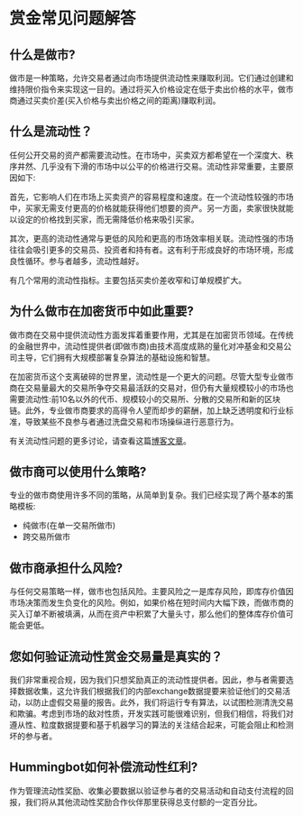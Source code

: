
# 赏金常见问题解答

## 什么是做市?

做市是一种策略，允许交易者通过向市场提供流动性来赚取利润。它们通过创建和维持限价指令来实现这一目的。通过将买入价格设定在低于卖出价格的水平，做市商通过买卖价差(买入价格与卖出价格之间的距离)赚取利润。

## 什么是流动性？

任何公开交易的资产都需要流动性。在市场中，买卖双方都希望在一个深度大、秩序井然、几乎没有下滑的市场中以公平的价格进行交易。流动性非常重要，主要原因如下:

首先，它影响人们在市场上买卖资产的容易程度和速度。在一个流动性较强的市场中，买家无需支付更高的价格就能获得他们想要的资产。另一方面，卖家很快就能以设定的价格找到买家，而无需降低价格来吸引买家。

其次，更高的流动性通常与更低的风险和更高的市场效率相关联。流动性强的市场往往会吸引更多的交易员、投资者和持有者。这有利于形成良好的市场环境，形成良性循环。参与者越多，流动性越好。

有几个常用的流动性指标。主要包括买卖价差收窄和订单规模扩大。

## 为什么做市在加密货币中如此重要?

做市商在交易中提供流动性方面发挥着重要作用，尤其是在加密货币领域。在传统的金融世界中，流动性提供者(即做市商)由技术高度成熟的量化对冲基金和交易公司主导，它们拥有大规模部署复杂算法的基础设施和智慧。

在加密货币这个支离破碎的世界里，流动性是一个更大的问题。尽管大型专业做市商在交易量最大的交易所争夺交易最活跃的交易对，但仍有大量规模较小的市场也需要流动性:前10名以外的代币、规模较小的交易所、分散的交易所和新的区块链。此外，专业做市商要求的高得令人望而却步的薪酬，加上缺乏透明度和行业标准，导致某些不良参与者通过洗盘交易和市场操纵进行恶意行为。

有关流动性问题的更多讨论，请查看这篇[博客文章](https://www.hummingbot.io/blog/2019-01-thin-crust-of-liquidity/)。

## 做市商可以使用什么策略?

专业的做市商使用许多不同的策略，从简单到复杂。我们已经实现了两个基本的策略模板:

- 纯做市(在单一交易所做市)
- 跨交易所做市

## 做市商承担什么风险?

与任何交易策略一样，做市也包括风险。主要风险之一是库存风险，即库存价值因市场决策而发生负变化的风险。例如，如果价格在短时间内大幅下跌，而做市商的买入订单不断被填满，从而在资产中积累了大量头寸，那么他们的整体库存价值可能会更低。

## 您如何验证流动性赏金交易量是真实的？

我们非常重视合规，因为我们只想奖励真正的流动性提供者。因此，参与者需要选择数据收集，这允许我们根据我们的内部exchange数据提要来验证他们的交易活动，以防止虚假交易量的报告。此外，我们将运行专有算法，以试图检测清洗交易和欺骗。考虑到市场的敌对性质，开发实践可能很难识别，但我们相信，将我们对遵从性、粒度数据提要和基于机器学习的算法的关注结合起来，可能会阻止和检测坏的参与者。

## Hummingbot如何补偿流动性红利?

作为管理流动性奖励、收集必要数据以验证参与者的交易活动和自动支付流程的回报，我们将从其他流动性奖励合作伙伴那里获得总支付额的一定百分比。

